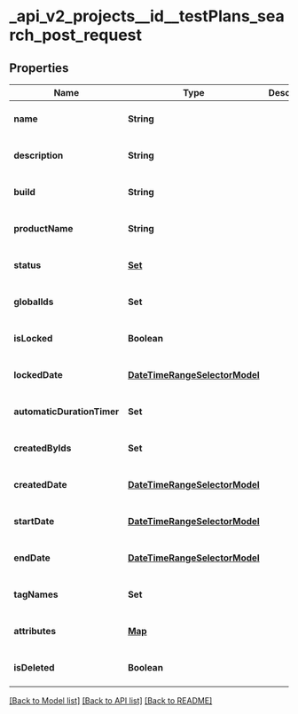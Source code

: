 # _api_v2_projects__id__testPlans_search_post_request
## Properties

| Name | Type | Description | Notes |
|------------ | ------------- | ------------- | -------------|
| **name** | **String** |  | [optional] [default to null] |
| **description** | **String** |  | [optional] [default to null] |
| **build** | **String** |  | [optional] [default to null] |
| **productName** | **String** |  | [optional] [default to null] |
| **status** | [**Set**](TestPlanStatusModel.md) |  | [optional] [default to null] |
| **globalIds** | **Set** |  | [optional] [default to null] |
| **isLocked** | **Boolean** |  | [optional] [default to null] |
| **lockedDate** | [**DateTimeRangeSelectorModel**](DateTimeRangeSelectorModel.md) |  | [optional] [default to null] |
| **automaticDurationTimer** | **Set** |  | [optional] [default to null] |
| **createdByIds** | **Set** |  | [optional] [default to null] |
| **createdDate** | [**DateTimeRangeSelectorModel**](DateTimeRangeSelectorModel.md) |  | [optional] [default to null] |
| **startDate** | [**DateTimeRangeSelectorModel**](DateTimeRangeSelectorModel.md) |  | [optional] [default to null] |
| **endDate** | [**DateTimeRangeSelectorModel**](DateTimeRangeSelectorModel.md) |  | [optional] [default to null] |
| **tagNames** | **Set** |  | [optional] [default to null] |
| **attributes** | [**Map**](set.md) |  | [optional] [default to null] |
| **isDeleted** | **Boolean** |  | [optional] [default to null] |

[[Back to Model list]](../README.md#documentation-for-models) [[Back to API list]](../README.md#documentation-for-api-endpoints) [[Back to README]](../README.md)

